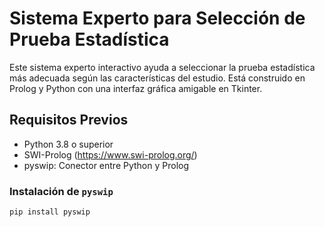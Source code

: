 # Sistema Experto para Selección de Prueba Estadística

Este sistema experto interactivo ayuda a seleccionar la prueba estadística más adecuada según las características del estudio. Está construido en Prolog y Python con una interfaz gráfica amigable en Tkinter.

## Requisitos Previos

- Python 3.8 o superior
- SWI-Prolog (https://www.swi-prolog.org/)
- pyswip: Conector entre Python y Prolog

### Instalación de `pyswip`

```bash
pip install pyswip
